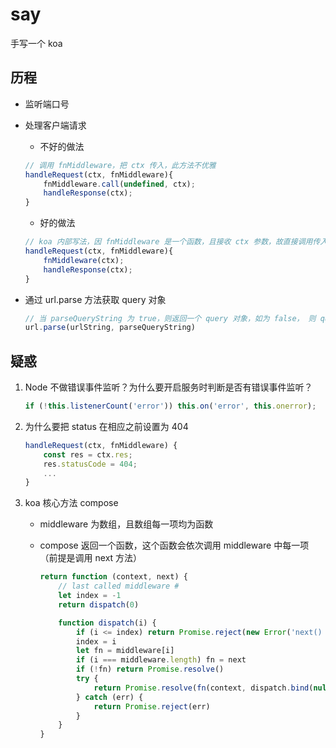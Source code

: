 # say

手写一个 koa

## 历程

- 监听端口号
- 处理客户端请求
    - 不好的做法

    ```js
    // 调用 fnMiddleware，把 ctx 传入，此方法不优雅
    handleRequest(ctx, fnMiddleware){
        fnMiddleware.call(undefined, ctx);
        handleResponse(ctx);
    }
    ```
    - 好的做法

    ```js
    // koa 内部写法，因 fnMiddleware 是一个函数，且接收 ctx 参数，故直接调用传入 ctx
    handleRequest(ctx, fnMiddleware){
        fnMiddleware(ctx);
        handleResponse(ctx);
    }
    ```

- 通过 url.parse 方法获取 query 对象

    ```js
    // 当 parseQueryString 为 true，则返回一个 query 对象，如为 false， 则 query 会是一个字符串。默认为 false。
    url.parse(urlString, parseQueryString)
    ```

## 疑惑

1. Node 不做错误事件监听？为什么要开启服务时判断是否有错误事件监听？

    ```js
    if (!this.listenerCount('error')) this.on('error', this.onerror);
    ```

2. 为什么要把 status 在相应之前设置为 404

    ```js
    handleRequest(ctx, fnMiddleware) {
        const res = ctx.res;
        res.statusCode = 404;
        ...
    }
    ```

3. koa 核心方法 compose

    - middleware 为数组，且数组每一项均为函数
    - compose 返回一个函数，这个函数会依次调用 middleware 中每一项（前提是调用 next 方法）

        ```js
        return function (context, next) {
            // last called middleware #
            let index = -1
            return dispatch(0)

            function dispatch(i) {
                if (i <= index) return Promise.reject(new Error('next() called multiple times'))
                index = i
                let fn = middleware[i]
                if (i === middleware.length) fn = next
                if (!fn) return Promise.resolve()
                try {
                    return Promise.resolve(fn(context, dispatch.bind(null, i + 1)));
                } catch (err) {
                    return Promise.reject(err)
                }
            }
        }
        ```

